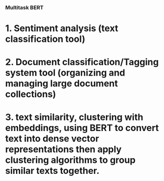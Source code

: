 ### Multitask BERT

# 1. Sentiment analysis (text classification tool)
# 2. Document classification/Tagging system tool (organizing and managing large document collections)
# 3. text similarity, clustering with embeddings, using BERT to convert text into dense vector representations then apply clustering algorithms to group similar texts together.